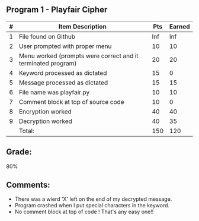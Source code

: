 ## Program 1 - Playfair Cipher

| # | Item Description                                              | Pts | Earned |
|---|---------------------------------------------------------------|-----|--------|
| 1 | File found on Github                                          | Inf |    Inf |
| 2 | User prompted with proper menu                                | 10  |   10     |
| 3 | Menu worked (prompts were correct and it terminated program)  | 20  |   20     |
| 4 | Keyword processed as dictated                                 | 15  |  0      |
| 5 | Message processed as dictated                                 | 15  |   15     |
| 6 | File name was playfair.py                                     | 10  |  10      |
| 7 | Comment block at top of source code                           | 10  |  0      |
| 8 | Encryption worked                                             | 40  |  40      |
| 9 | Decryption worked                                             | 40  |   35     |
|   | Total:                                                        | 150 | 120 |

## Grade:
80%

## Comments:
- There was a wierd 'X' left on the end of my decrypted message.
- Program crashed when I put special characters in the keyword.
- No comment block at top of code ! That's any easy one!!

